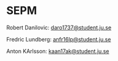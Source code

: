# SEPM

Robert Danilovic: daro1737@student.ju.se

Fredric Lundberg: anfr16lp@student.ju.se

Anton KArlsson: kaan17ak@student.ju.se
